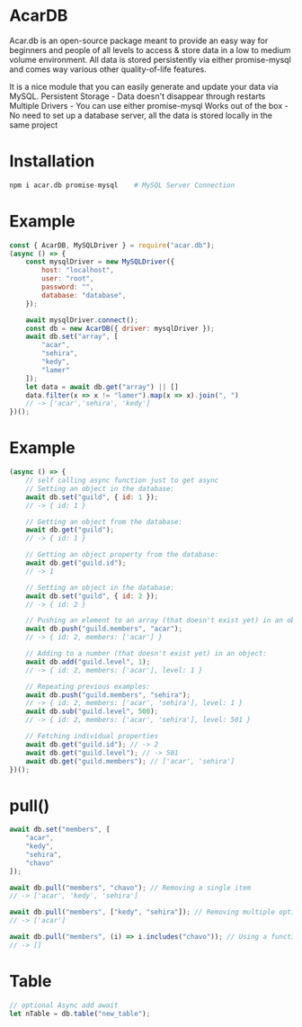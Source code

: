 # AcarDB
Acar.db is an open-source package meant to provide an easy way for beginners and people of all levels to access & store data in a low to medium volume environment. All data is stored persistently via either promise-mysql and comes way various other quality-of-life features.

It is a nice module that you can easily generate and update your data via MySQL.
Persistent Storage - Data doesn't disappear through restarts
Multiple Drivers - You can use either promise-mysql
Works out of the box - No need to set up a database server, all the data is stored locally in the same project

# Installation
```python
npm i acar.db promise-mysql    # MySQL Server Connection
```

# Example
```javascript
const { AcarDB, MySQLDriver } = require("acar.db");
(async () => {
    const mysqlDriver = new MySQLDriver({
        host: "localhost",
        user: "root",
        password: "",
        database: "database",
    });

    await mysqlDriver.connect(); 
    const db = new AcarDB({ driver: mysqlDriver });
    await db.set("array", [
        "acar",
        "sehira",
        "kedy",
        "lamer"
    ]);
    let data = await db.get("array") || []
    data.filter(x => x != "lamer").map(x => x).join(", ")
    // -> ['acar','sehira', 'kedy']
})();
```

# Example
```js
(async () => {
    // self calling async function just to get async
    // Setting an object in the database:
    await db.set("guild", { id: 1 });
    // -> { id: 1 }

    // Getting an object from the database:
    await db.get("guild");
    // -> { id: 1 }

    // Getting an object property from the database:
    await db.get("guild.id");
    // -> 1

    // Setting an object in the database:
    await db.set("guild", { id: 2 });
    // -> { id: 2 }

    // Pushing an element to an array (that doesn't exist yet) in an object:
    await db.push("guild.members", "acar");
    // -> { id: 2, members: ['acar'] }

    // Adding to a number (that doesn't exist yet) in an object:
    await db.add("guild.level", 1);
    // -> { id: 2, members: ['acar'], level: 1 }

    // Repeating previous examples:
    await db.push("guild.members", "sehira");
    // -> { id: 2, members: ['acar', 'sehira'], level: 1 }
    await db.sub("guild.level", 500);
    // -> { id: 2, members: ['acar', 'sehira'], level: 501 }

    // Fetching individual properties
    await db.get("guild.id"); // -> 2
    await db.get("guild.level"); // -> 501
    await db.get("guild.members"); // ['acar', 'sehira']
})();
```

# pull()
```javascript
await db.set("members", [
    "acar",
    "kedy",
    "sehira",
    "chavo"
]);

await db.pull("members", "chavo"); // Removing a single item
// -> ['acar', 'kedy', 'sehira']

await db.pull("members", ["kedy", "sehira"]); // Removing multiple options
// -> ['acar']

await db.pull("members", (i) => i.includes("chavo")); // Using a function
// -> []
```

# Table
```javascript 
// optional Async add await
let nTable = db.table("new_table");
```
